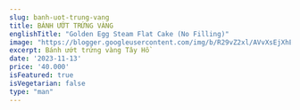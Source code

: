 ```yaml
---
slug: banh-uot-trung-vang
title: BÁNH ƯỚT TRỨNG VÀNG
englishTitle: "Golden Egg Steam Flat Cake (No Filling)"
image: "https://blogger.googleusercontent.com/img/b/R29vZ2xl/AVvXsEjXhEgzRBYfuto8_I8pNpathPPPNciypp8QPVTZPsCHqtz7lpoPuY-yw4Fp9P4odNRL9sMPdoMQaQIqgvcGBI6XVqY9z8BQf976tYvhyFlbqahpvxkAA_q0aVQW6Dh9otc8JjuPDfbv_4CY6fDG1RBJDNJbD_DnJ_39Mv12yfHCJPZ6lA/s1600/BanhUotTrungVang.jpg"
excerpt: Bánh ướt trứng vàng Tây Hồ
date: '2023-11-13'
price: '40.000'
isFeatured: true
isVegetarian: false
type: "man"
---
```




